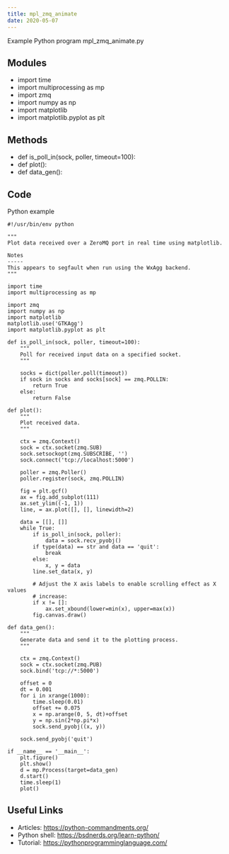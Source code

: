 ```yaml
---
title: mpl_zmq_animate
date: 2020-05-07
---
```

Example Python program mpl_zmq_animate.py

## Modules

* import time
* import multiprocessing as mp
* import zmq
* import numpy as np
* import matplotlib
* import matplotlib.pyplot as plt

## Methods

* def is_poll_in(sock, poller, timeout=100):
* def plot():
* def data_gen():

## Code

Python example

    #!/usr/bin/env python
    
    """
    Plot data received over a ZeroMQ port in real time using matplotlib.
    
    Notes
    -----
    This appears to segfault when run using the WxAgg backend.
    """
    
    import time
    import multiprocessing as mp
    
    import zmq
    import numpy as np
    import matplotlib
    matplotlib.use('GTKAgg')
    import matplotlib.pyplot as plt
    
    def is_poll_in(sock, poller, timeout=100):
        """
        Poll for received input data on a specified socket.
        """
        
        socks = dict(poller.poll(timeout))
        if sock in socks and socks[sock] == zmq.POLLIN:
            return True
        else:
            return False
    
    def plot():
        """
        Plot received data.
        """
        
        ctx = zmq.Context()
        sock = ctx.socket(zmq.SUB)
        sock.setsockopt(zmq.SUBSCRIBE, '')
        sock.connect('tcp://localhost:5000')
    
        poller = zmq.Poller()
        poller.register(sock, zmq.POLLIN)
    
        fig = plt.gcf()
        ax = fig.add_subplot(111)
        ax.set_ylim((-1, 1))
        line, = ax.plot([], [], linewidth=2)
    
        data = [[], []]
        while True:
            if is_poll_in(sock, poller):
                data = sock.recv_pyobj()        
            if type(data) == str and data == 'quit':
                break
            else:
                x, y = data
            line.set_data(x, y)
    
            # Adjust the X axis labels to enable scrolling effect as X values
            # increase:
            if x != []:
                ax.set_xbound(lower=min(x), upper=max(x))
            fig.canvas.draw()
    
    def data_gen():
        """
        Generate data and send it to the plotting process.
        """
        
        ctx = zmq.Context()
        sock = ctx.socket(zmq.PUB)
        sock.bind('tcp://*:5000')
    
        offset = 0
        dt = 0.001
        for i in xrange(1000):
            time.sleep(0.01)
            offset += 0.075
            x = np.arange(0, 5, dt)+offset
            y = np.sin(2*np.pi*x)        
            sock.send_pyobj((x, y))
    
        sock.send_pyobj('quit')
    
    if __name__ == '__main__':
        plt.figure()
        plt.show()
        d = mp.Process(target=data_gen)
        d.start()
        time.sleep(1)
        plot()
    

## Useful Links

- Articles: https://python-commandments.org/
- Python shell: https://bsdnerds.org/learn-python/
- Tutorial: https://pythonprogramminglanguage.com/

